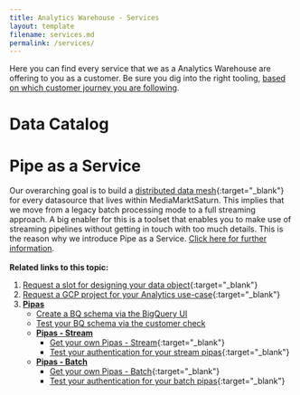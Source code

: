 ```yaml
---
title: Analytics Warehouse - Services
layout: template
filename: services.md
permalink: /services/
--- 
```

Here you can find every service that we as a Analytics Warehouse are offering to you as a customer. Be sure you dig into the right tooling, [based on which  customer journey you are following]({{site.baseurl}}/onboarding-guide/customer-journeys).

# Data Catalog


# Pipe as a Service
Our overarching goal is to build a [distributed data mesh](https://martinfowler.com/articles/data-monolith-to-mesh.html){:target="_blank"} for every datasource that lives within MediaMarktSaturn. This implies that we move from a legacy batch processing mode to a full streaming approach. A big enabler for this is a toolset that enables you to make use of streaming pipelines without getting in touch with too much details. This is the reason why we introduce Pipe as a Service. [Click here for further information]({{site.baseurl}}/services/pipas/).
<br/><br/>
**Related links to this topic:**
1. [Request a slot for designing your data object](https://forms.gle/6MMaC1DU68grrGve7){:target="_blank"}
2. [Request a GCP project for your Analytics use-case](https://forms.gle/RgeJxk2qNexRcnY89){:target="_blank"}
3. [**Pipas**]({{site.baseurl}}/services/pipas/)
	- [Create a BQ schema via the BigQuery UI]({{site.baseurl}}/services/pipas/stream/create-bq-schema/)
	- [Test your BQ schema via the customer check]({{site.baseurl}}/services/pipas/stream/test-bq-schema/)
	- [**Pipas - Stream**]({{site.baseurl}}/services/pipas/stream/)
		- [Get your own Pipas - Stream](https://forms.gle/aqMAffUZVa3yj2aT8){:target="_blank"}
		- [Test your authentication for your stream pipas]({{site.baseurl}}/services/pipas/stream/test-auth/){:target="_blank"}
	- [**Pipas - Batch**]({{site.baseurl}}/services/pipas/batch/)
		- [Get your own Pipas - Batch](https://forms.gle/BuGNuZsSD9kHkaDq7){:target="_blank"}
		- [Test your authentication for your batch pipas]({{site.baseurl}}/services/pipas/batch/test-auth/){:target="_blank"}

